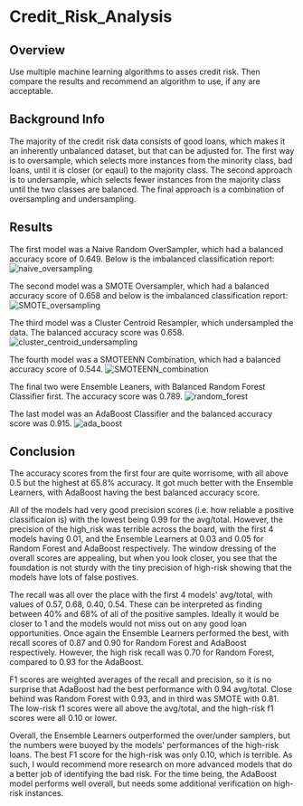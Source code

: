 # Credit_Risk_Analysis

## Overview
Use multiple machine learning algorithms to asses credit risk. Then compare the results and recommend an algorithm to use, if any are acceptable.

## Background Info
The majority of the credit risk data consists of good loans, which makes it an inherently unbalanced dataset, but that can be adjusted for. The first way is to oversample, which selects more instances from the minority class, bad loans, until it is closer (or eqaul) to the majority class. The second approach is to undersample, which selects fewer instances from the majority class until the two classes are balanced. The final approach is a combination of oversampling and undersampling.

## Results
The first model was a Naive Random OverSampler, which had a balanced accuracy score of 0.649. Below is the imbalanced classification report:
![naive_oversampling](https://user-images.githubusercontent.com/30487641/140828988-6b558e40-4898-4380-8967-280c14822990.PNG)


The second model was a SMOTE Oversampler, which had a balanced accuracy score of 0.658 and below is the imbalanced classification report:
![SMOTE_oversampling](https://user-images.githubusercontent.com/30487641/140829155-e1791e9a-47f7-4335-a3f6-a1192e36ce70.PNG)


The third model was a Cluster Centroid Resampler, which undersampled the data. The balanced accuracy score was 0.658.
![cluster_centroid_undersampling](https://user-images.githubusercontent.com/30487641/140829422-e05a1335-b046-48da-b8d1-69daf9797bc8.PNG)


The fourth model was a SMOTEENN Combination, which had a balanced accuracy score of 0.544.
![SMOTEENN_combination](https://user-images.githubusercontent.com/30487641/140829588-1fc03509-4c69-4ae1-9377-54f4c9510208.PNG)


The final two were Ensemble Leaners, with Balanced Random Forest Classifier first. The accuracy score was 0.789.
![random_forest](https://user-images.githubusercontent.com/30487641/140829778-0173e239-8651-4f83-a29e-097c39b31871.PNG)


The last model was an AdaBoost Classifier and the balanced accuracy score was 0.915.
![ada_boost](https://user-images.githubusercontent.com/30487641/140829841-3876a1f9-2259-413e-9878-1c0f4296d6c4.PNG)



## Conclusion
The accuracy scores from the first four are quite worrisome, with all above 0.5 but the highest at 65.8% accuracy. It got much better with the Ensemble Learners, with AdaBoost having the best balanced accuracy score. 

All of the models had very good precision scores (i.e. how reliable a positive classificaion is) with the lowest being 0.99 for the avg/total. However, the precision of the high_risk was terrible across the board, with the first 4 models having 0.01, and the Ensemble Learners at 0.03 and 0.05 for Random Forest and AdaBoost respectively. The window dressing of the overall scores are appealing, but when you look closer, you see that the foundation is not sturdy with the tiny precision of high-risk showing that the models have lots of false postives.

The recall was all over the place with the first 4 models' avg/total, with values of 0.57, 0.68, 0.40, 0.54. These can be interpreted as finding between 40% and 68% of all of the positive samples. Ideally it would be closer to 1 and the models would not miss out on any good loan opportunities. Once again the Ensemble Learners performed the best, with recall scores of 0.87 and 0.90 for Random Forest and AdaBoost respectively. However, the high risk recall was 0.70 for Random Forest, compared to 0.93 for the AdaBoost.

F1 scores are weighted averages of the recall and precision, so it is no surprise that AdaBoost had the best performance with 0.94 avg/total. Close behind was Random Forest with 0.93, and in third was SMOTE with 0.81. The low-risk f1 scores were all above the avg/total, and the high-risk f1 scores were all 0.10 or lower.

Overall, the Ensemble Learners outperformed the over/under samplers, but the numbers were buoyed by the models' performances of the high-risk loans. The best F1 score for the high-risk was only 0.10, which is terrible. As such, I would recommend more research on more advanced models that do a better job of identifying the bad risk. For the time being, the AdaBoost model performs well overall, but needs some additional verification on high-risk instances. 
